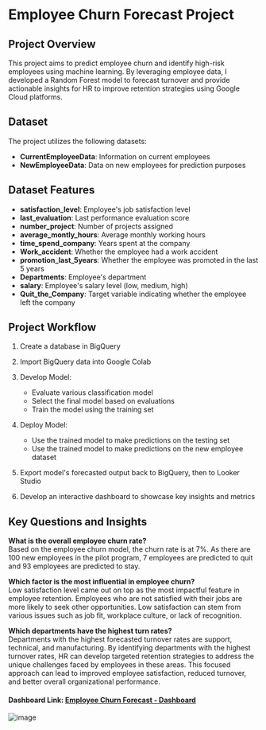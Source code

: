 # Employee Churn Forecast Project

## Project Overview
This project aims to predict employee churn and identify high-risk employees using machine learning. By leveraging employee data, I developed a Random Forest model to forecast turnover and provide actionable insights for HR to improve retention strategies using Google Cloud platforms.

## Dataset
The project utilizes the following datasets:
- **CurrentEmployeeData**: Information on current employees
- **NewEmployeeData**: Data on new employees for prediction purposes

## Dataset Features
- **satisfaction_level**: Employee's job satisfaction level
- **last_evaluation**: Last performance evaluation score
- **number_project**: Number of projects assigned
- **average_montly_hours**: Average monthly working hours
- **time_spend_company**: Years spent at the company
- **Work_accident**: Whether the employee had a work accident
- **promotion_last_5years**: Whether the employee was promoted in the last 5 years
- **Departments**: Employee's department
- **salary**: Employee's salary level (low, medium, high)
- **Quit_the_Company**: Target variable indicating whether the employee left the company

## Project Workflow
1. Create a database in BigQuery
2. Import BigQuery data into Google Colab
3. Develop Model:
   - Evaluate various classification model
   - Select the final model based on evaluations
   - Train the model using the training set

4. Deploy Model:
   - Use the trained model to make predictions on the testing set
   - Use the trained model to make predictions on the new employee dataset
5. Export model's forecasted output back to BigQuery, then to Looker Studio
6. Develop an interactive dashboard to showcase key insights and metrics

## Key Questions and Insights
**What is the overall employee churn rate?** <br>
Based on the employee churn model, the churn rate is at 7%. As there are 100 new employees in the pilot program, 7 employees are predicted to quit and 93 employees are predicted to stay. 

**Which factor is the most influential in employee churn?** <br>
Low satisfaction level came out on top as the most impactful feature in employee retention. Employees who are not satisfied with their jobs are more likely to seek other opportunities. Low satisfaction can stem from various issues such as job fit, workplace culture, or lack of recognition. 

**Which departments have the highest turn rates?** <br>
Departments with the highest forecasted turnover rates are support, technical, and manufacturing. By identifying departments with the highest turnover rates, HR can develop targeted retention strategies to address the unique challenges faced by employees in these areas. This focused approach can lead to improved employee satisfaction, reduced turnover, and better overall organizational performance.

#### Dashboard Link: [Employee Churn Forecast - Dashboard](https://lookerstudio.google.com/reporting/1829e5bb-c4ca-41f8-9992-e8fd215dc4e4/page/p_jyr5tdgfjd)

![image](https://github.com/user-attachments/assets/28e69944-47a7-47d5-a3a8-27a352841452)








